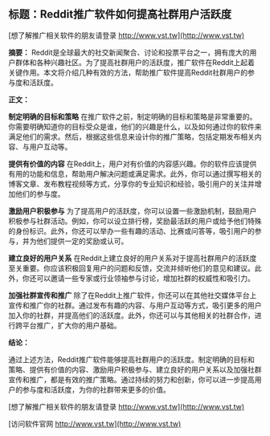 ## **标题：Reddit推广软件如何提高社群用户活跃度**

[想了解推广相关软件的朋友请登录 http://www.vst.tw](http://www.vst.tw)

**摘要：**
Reddit是全球最大的社交新闻聚合、讨论和投票平台之一，拥有庞大的用户群体和各种兴趣社区。为了提高社群用户的活跃度，推广软件在Reddit上起着关键作用。本文将介绍几种有效的方法，帮助推广软件提高Reddit社群用户的参与度和活跃度。

**正文：**

**制定明确的目标和策略**
在推广软件之前，制定明确的目标和策略是非常重要的。你需要明确知道你的目标受众是谁，他们的兴趣是什么，以及如何通过你的软件来满足他们的需求。然后，根据这些信息来设计你的推广策略，包括定期发布相关内容、与用户互动等。

**提供有价值的内容**
在Reddit上，用户对有价值的内容感兴趣。你的软件应该提供有用的功能和信息，帮助用户解决问题或满足需求。此外，你可以通过撰写相关的博客文章、发布教程视频等方式，分享你的专业知识和经验，吸引用户的关注并增加他们的参与度。

**激励用户积极参与**
为了提高用户的活跃度，你可以设置一些激励机制，鼓励用户积极参与社群活动。例如，你可以设立排行榜，奖励最活跃的用户或给予他们特殊的身份标识。此外，你还可以举办一些有趣的活动、比赛或问答等，吸引用户的参与，并为他们提供一定的奖励或认可。

**建立良好的用户关系**
在Reddit上建立良好的用户关系对于提高社群用户的活跃度至关重要。你应该积极回复用户的问题和反馈，交流并倾听他们的意见和建议。此外，你还可以邀请一些专家或行业领袖参与讨论，增加社群的权威性和吸引力。

**加强社群宣传和推广**
除了在Reddit上推广软件，你还可以在其他社交媒体平台上宣传和推广你的社群。通过发布有趣的内容、与用户互动等方式，吸引更多的用户加入你的社群，并提高他们的活跃度。此外，你还可以与其他相关的社群合作，进行跨平台推广，扩大你的用户基础。

**结论：**

通过上述方法，Reddit推广软件能够提高社群用户的活跃度。制定明确的目标和策略、提供有价值的内容、激励用户积极参与、建立良好的用户关系以及加强社群宣传和推广，都是有效的推广策略。通过持续的努力和创新，你可以进一步提高用户的参与度和活跃度，为你的社群带来更多的价值。

[想了解推广相关软件的朋友请登录 http://www.vst.tw](http://www.vst.tw)


[访问软件官网 http://www.vst.tw](http://www.vst.tw)
